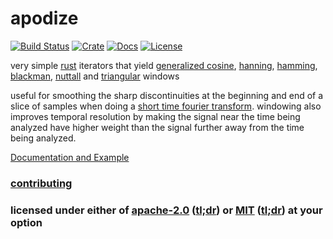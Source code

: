 # apodize

[![Build Status][build-image]][build-link]
[![Crate][crate-img]][crate-link]
[![Docs][docs-img]][docs-link]
[![License][license-image]][license-link]

very simple [rust](https://www.rust-lang.org/)
iterators that yield
[generalized cosine](https://snd.github.io/apodize/apodize/fn.cosine_iter.html),
[hanning](https://snd.github.io/apodize/apodize/fn.hanning_iter.html),
[hamming](https://snd.github.io/apodize/apodize/fn.hamming_iter.html),
[blackman](https://snd.github.io/apodize/apodize/fn.blackman_iter.html),
[nuttall](https://snd.github.io/apodize/apodize/fn.nuttall_iter.html)
and
[triangular](https://snd.github.io/apodize/apodize/fn.triangular_iter.html)
windows

useful for
smoothing the sharp discontinuities at the beginning and end
of a slice of samples when doing a
[short time fourier transform](https://en.wikipedia.org/wiki/Short-time_Fourier_transform).
windowing also improves temporal resolution by making
the signal near the time
being analyzed have higher weight than the signal
further away from the time being analyzed.

[Documentation and Example][docs-link]

### [contributing](contributing.md)

### licensed under either of [apache-2.0](LICENSE-APACHE) ([tl;dr](https://tldrlegal.com/license/apache-license-2.0-(apache-2.0))) or [MIT](LICENSE-MIT) ([tl;dr](https://tldrlegal.com/license/mit-license)) at your option

[build-image]: https://secure.travis-ci.org/snd/apodize.svg?branch=master
[build-link]: https://travis-ci.org/snd/apodize

[crate-img]: https://img.shields.io/crates/v/apodize.svg
[crate-link]: https://crates.io/crates/apodize

[docs-img]: https://docs.rs/apodize/badge.svg
[docs-link]: https://docs.rs/apodize/

[license-image]: https://img.shields.io/badge/license-Apache2.0/MIT-blue.svg
[license-link]: https://github.com/snd/apodize/blob/master/LICENSE-MIT
